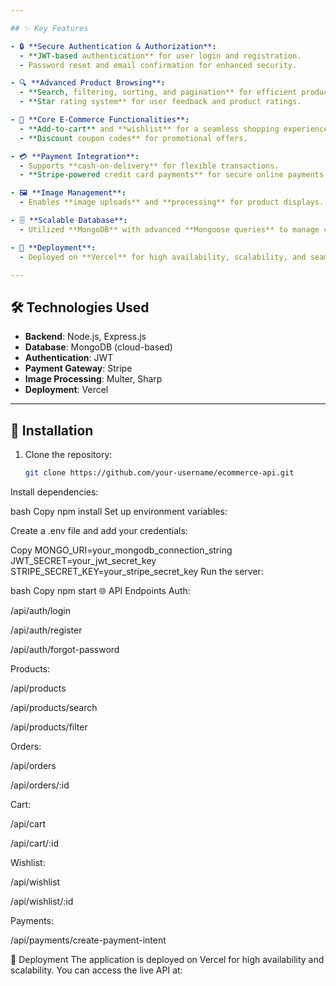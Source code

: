 ```yaml
---

## ✨ Key Features

- 🔒 **Secure Authentication & Authorization**:  
  - **JWT-based authentication** for user login and registration.  
  - Password reset and email confirmation for enhanced security.  

- 🔍 **Advanced Product Browsing**:  
  - **Search, filtering, sorting, and pagination** for efficient product discovery.  
  - **Star rating system** for user feedback and product ratings.  

- 🛒 **Core E-Commerce Functionalities**:  
  - **Add-to-cart** and **wishlist** for a seamless shopping experience.  
  - **Discount coupon codes** for promotional offers.  

- 💳 **Payment Integration**:  
  - Supports **cash-on-delivery** for flexible transactions.  
  - **Stripe-powered credit card payments** for secure online payments.  

- 🖼️ **Image Management**:  
  - Enables **image uploads** and **processing** for product displays.  

- 🗄️ **Scalable Database**:  
  - Utilized **MongoDB** with advanced **Mongoose queries** to manage complex data relationships.  

- 🚀 **Deployment**:  
  - Deployed on **Vercel** for high availability, scalability, and seamless integration with frontend systems.  

---
```


## 🛠️ Technologies Used

- **Backend**: Node.js, Express.js  
- **Database**: MongoDB (cloud-based)  
- **Authentication**: JWT  
- **Payment Gateway**: Stripe  
- **Image Processing**: Multer, Sharp  
- **Deployment**: Vercel  

---

## 🚀 Installation

1. Clone the repository:  
   ```bash
   git clone https://github.com/your-username/ecommerce-api.git
Install dependencies:

bash
Copy
npm install
Set up environment variables:

Create a .env file and add your credentials:

Copy
MONGO_URI=your_mongodb_connection_string
JWT_SECRET=your_jwt_secret_key
STRIPE_SECRET_KEY=your_stripe_secret_key
Run the server:

bash
Copy
npm start
🌐 API Endpoints
Auth:

/api/auth/login

/api/auth/register

/api/auth/forgot-password

Products:

/api/products

/api/products/search

/api/products/filter

Orders:

/api/orders

/api/orders/:id

Cart:

/api/cart

/api/cart/:id

Wishlist:

/api/wishlist

/api/wishlist/:id

Payments:

/api/payments/create-payment-intent

🚀 Deployment
The application is deployed on Vercel for high availability and scalability. You can access the live API at:
